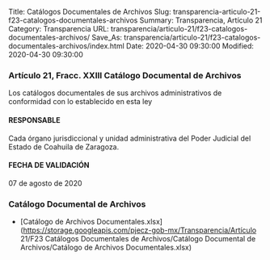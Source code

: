 Title: Catálogos Documentales de Archivos
Slug: transparencia-articulo-21-f23-catalogos-documentales-archivos
Summary: Transparencia, Artículo 21
Category: Transparencia
URL: transparencia/articulo-21/f23-catalogos-documentales-archivos/
Save_As: transparencia/articulo-21/f23-catalogos-documentales-archivos/index.html
Date: 2020-04-30 09:30:00
Modified: 2020-04-30 09:30:00


### Artículo 21, Fracc. XXIII Catálogo Documental de Archivos

Los catálogos documentales de sus archivos administrativos de conformidad con lo establecido en esta ley

#### RESPONSABLE

Cada órgano jurisdiccional y unidad administrativa del Poder Judicial del Estado de Coahuila de Zaragoza.

#### FECHA DE VALIDACIÓN

07 de agosto de 2020


### Catálogo Documental de Archivos


* [Catálogo de Archivos Documentales.xlsx](https://storage.googleapis.com/pjecz-gob-mx/Transparencia/Artículo 21/F23 Catálogos Documentales de Archivos/Catálogo Documental de Archivos/Catálogo de Archivos Documentales.xlsx)


